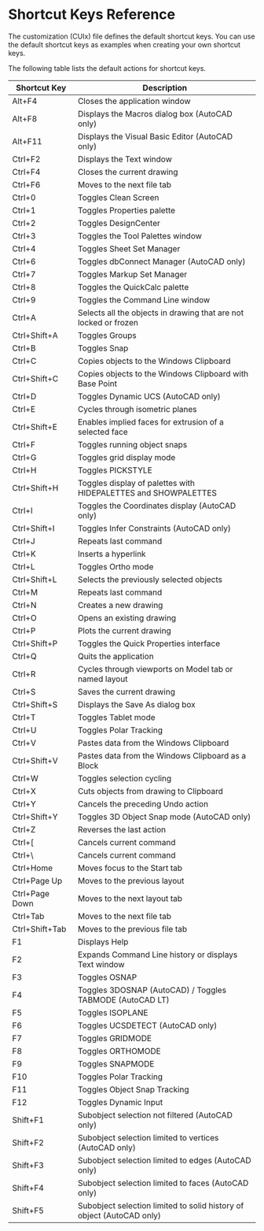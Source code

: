 # Shortcut Keys Reference

The customization (CUIx) file defines the default shortcut keys. You can use the default shortcut keys as examples when creating your own shortcut keys.

The following table lists the default actions for shortcut keys.

| Shortcut Key    | Description                                                                 |
|-----------------|-----------------------------------------------------------------------------|
| Alt+F4          | Closes the application window                                               |
| Alt+F8          | Displays the Macros dialog box (AutoCAD only)                               |
| Alt+F11         | Displays the Visual Basic Editor (AutoCAD only)                             |
| Ctrl+F2         | Displays the Text window                                                    |
| Ctrl+F4         | Closes the current drawing                                                  |
| Ctrl+F6         | Moves to the next file tab                                                  |
| Ctrl+0          | Toggles Clean Screen                                                        |
| Ctrl+1          | Toggles Properties palette                                                  |
| Ctrl+2          | Toggles DesignCenter                                                        |
| Ctrl+3          | Toggles the Tool Palettes window                                            |
| Ctrl+4          | Toggles Sheet Set Manager                                                   |
| Ctrl+6          | Toggles dbConnect Manager (AutoCAD only)                                    |
| Ctrl+7          | Toggles Markup Set Manager                                                  |
| Ctrl+8          | Toggles the QuickCalc palette                                               |
| Ctrl+9          | Toggles the Command Line window                                             |
| Ctrl+A          | Selects all the objects in drawing that are not locked or frozen            |
| Ctrl+Shift+A    | Toggles Groups                                                              |
| Ctrl+B          | Toggles Snap                                                                |
| Ctrl+C          | Copies objects to the Windows Clipboard                                     |
| Ctrl+Shift+C    | Copies objects to the Windows Clipboard with Base Point                     |
| Ctrl+D          | Toggles Dynamic UCS (AutoCAD only)                                          |
| Ctrl+E          | Cycles through isometric planes                                             |
| Ctrl+Shift+E    | Enables implied faces for extrusion of a selected face                      |
| Ctrl+F          | Toggles running object snaps                                                |
| Ctrl+G          | Toggles grid display mode                                                   |
| Ctrl+H          | Toggles PICKSTYLE                                                           |
| Ctrl+Shift+H    | Toggles display of palettes with HIDEPALETTES and SHOWPALETTES              |
| Ctrl+I          | Toggles the Coordinates display (AutoCAD only)                              |
| Ctrl+Shift+I    | Toggles Infer Constraints (AutoCAD only)                                    |
| Ctrl+J          | Repeats last command                                                        |
| Ctrl+K          | Inserts a hyperlink                                                         |
| Ctrl+L          | Toggles Ortho mode                                                          |
| Ctrl+Shift+L    | Selects the previously selected objects                                     |
| Ctrl+M          | Repeats last command                                                        |
| Ctrl+N          | Creates a new drawing                                                       |
| Ctrl+O          | Opens an existing drawing                                                   |
| Ctrl+P          | Plots the current drawing                                                   |
| Ctrl+Shift+P    | Toggles the Quick Properties interface                                      |
| Ctrl+Q          | Quits the application                                                       |
| Ctrl+R          | Cycles through viewports on Model tab or named layout                       |
| Ctrl+S          | Saves the current drawing                                                   |
| Ctrl+Shift+S    | Displays the Save As dialog box                                             |
| Ctrl+T          | Toggles Tablet mode                                                         |
| Ctrl+U          | Toggles Polar Tracking                                                      |
| Ctrl+V          | Pastes data from the Windows Clipboard                                      |
| Ctrl+Shift+V    | Pastes data from the Windows Clipboard as a Block                           |
| Ctrl+W          | Toggles selection cycling                                                   |
| Ctrl+X          | Cuts objects from drawing to Clipboard                                      |
| Ctrl+Y          | Cancels the preceding Undo action                                           |
| Ctrl+Shift+Y    | Toggles 3D Object Snap mode (AutoCAD only)                                  |
| Ctrl+Z          | Reverses the last action                                                    |
| Ctrl+[          | Cancels current command                                                     |
| Ctrl+\          | Cancels current command                                                     |
| Ctrl+Home       | Moves focus to the Start tab                                                |
| Ctrl+Page Up    | Moves to the previous layout                                                |
| Ctrl+Page Down  | Moves to the next layout tab                                                |
| Ctrl+Tab        | Moves to the next file tab                                                  |
| Ctrl+Shift+Tab  | Moves to the previous file tab                                              |
| F1              | Displays Help                                                               |
| F2              | Expands Command Line history or displays Text window                        |
| F3              | Toggles OSNAP                                                               |
| F4              | Toggles 3DOSNAP (AutoCAD) / Toggles TABMODE (AutoCAD LT)                    |
| F5              | Toggles ISOPLANE                                                            |
| F6              | Toggles UCSDETECT (AutoCAD only)                                            |
| F7              | Toggles GRIDMODE                                                            |
| F8              | Toggles ORTHOMODE                                                           |
| F9              | Toggles SNAPMODE                                                            |
| F10             | Toggles Polar Tracking                                                      |
| F11             | Toggles Object Snap Tracking                                                |
| F12             | Toggles Dynamic Input                                                       |
| Shift+F1        | Subobject selection not filtered (AutoCAD only)                             |
| Shift+F2        | Subobject selection limited to vertices (AutoCAD only)                      |
| Shift+F3        | Subobject selection limited to edges (AutoCAD only)                         |
| Shift+F4        | Subobject selection limited to faces (AutoCAD only)                         |
| Shift+F5        | Subobject selection limited to solid history of object (AutoCAD only)       |
